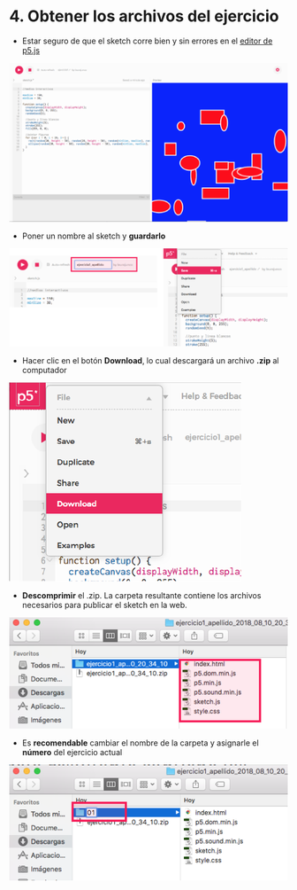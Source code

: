 # 4. Obtener los archivos del ejercicio

* Estar seguro de que el sketch corre bien y sin errores en el [editor de p5.js](http://alpha.editor.p5js.org/)

![](../../.gitbook/assets/captura-de-pantalla-2018-08-10-a-las-3.15.49-p.m..png)



* Poner un nombre al sketch y **guardarlo**

![](../../.gitbook/assets/renombrar-y-guardar-01.png)



*  Hacer clic en el botón **Download**, lo cual descargará un archivo **.zip** al computador

![](../../.gitbook/assets/03.png)



* **Descomprimir** el .zip. La carpeta resultante contiene los archivos necesarios para publicar el sketch en la web.

![](../../.gitbook/assets/archivos-04.png)

* Es **recomendable** cambiar el nombre de la carpeta y asignarle el **número** del ejercicio actual

![](../../.gitbook/assets/archivos-03.png)



